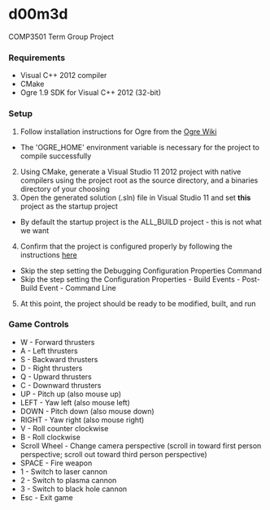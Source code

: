 # d00m3d
COMP3501 Term Group Project

### Requirements
- Visual C++ 2012 compiler
- CMake
- Ogre 1.9 SDK for Visual C++ 2012 (32-bit)

### Setup
1. Follow installation instructions for Ogre from the [Ogre Wiki](http://www.ogre3d.org/tikiwiki/tiki-index.php?page=Installing+the+Ogre+SDK)
  - The 'OGRE_HOME' environment variable is necessary for the project to compile successfully
2. Using CMake, generate a Visual Studio 11 2012 project with native compilers using the project root as the source directory, and a binaries directory of your choosing
3. Open the generated solution (.sln) file in Visual Studio 11 and set **this** project as the startup project
  - By default the startup project is the ALL_BUILD project - this is not what we want
4. Confirm that the project is configured properly by following the instructions [here](http://www.ogre3d.org/tikiwiki/Setting+Up+An+Application+-+Visual+Studio#Project_Configuration)
  - Skip the step setting the Debugging Configuration Properties Command
  - Skip the step setting the Configuration Properties - Build Events - Post-Build Event - Command Line
5. At this point, the project should be ready to be modified, built, and run

### Game Controls
- W            - Forward thrusters
- A            - Left thrusters
- S            - Backward thrusters
- D            - Right thrusters
- Q            - Upward thrusters
- C            - Downward thrusters
- UP           - Pitch up (also mouse up)
- LEFT         - Yaw left (also mouse left)
- DOWN         - Pitch down (also mouse down)
- RIGHT        - Yaw right (also mouse right)
- V            - Roll counter clockwise
- B            - Roll clockwise
- Scroll Wheel - Change camera perspective (scroll in toward first person perspective; scroll out toward third person perspective)
- SPACE        - Fire weapon
- 1            - Switch to laser cannon
- 2            - Switch to plasma cannon
- 3            - Switch to black hole cannon
- Esc          - Exit game
